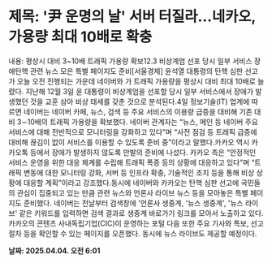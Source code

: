 # **제목: '尹 운명의 날' 서버 터질라…네카오, 가용량 최대 10배로 확충**

  내용: 평상시 대비 3~10배 트래픽 가용량 확보12.3 비상계엄 선포 당시 일부 서비스 장애탄핵 관련 뉴스 모은 특별 페이지도 준비[서울경제] 윤석열 대통령의 탄핵 심판 선고가 오늘 오전 진행되는 가운데 네이버와 가 트래픽 가용량을 평상시 대비 최대 10배로 늘렸다. 지난해 12월 3일 윤 대통령이 비상계엄을 선포할 당시 일부 서비스에서 장애가 발생했던 것을 교훈 삼아 비상 태세를 갖춘 것으로 분석된다.4일 정보기술(IT) 업계에 따르면 네이버는 네이버 카페, 뉴스, 검색 등 주요 서비스의 이용량 급증을 대비해 기존 대비 3∼10배의 트래픽 가용량을 확보했다. 네이버 관계자는 “뉴스, 메인 등 네이버 주요 서비스에 대해 전반적으로 모니터링을 강화하고 있다”며 “사전 점검 등 트래픽 급증에 대비해 끊김이 없이 서비스를 이용할 수 있도록 준비 중”이라고 말했다.카카오 역시 카카오톡 등에서 장애가 발생하지 않도록 만발의 준비에 나섰다. 카카오 측은 “안정적인 서비스 운영을 위한 대응 체계를 수립해 트래픽 폭증 등의 상황에 대응하고 있다”며 “트래픽 변동에 대한 모니터링 강화, 서버 등 인프라 확충, 기술적인 조치 등을 통해 비상 상황에 대응할 계획”이라고 강조했다.동시에 네이버와 카카오는 탄핵 심판 선고에 국민들의 관심이 집중되고 있는 만큼 관련 뉴스와 언론사 라이브 뉴스 등을 모아놓은 특별 페이지도 준비했다. 네이버는 전날부터 검색창에 '언론사 생중계, '뉴스 생중계', '뉴스 라이브' 같은 키워드를 입력하면 검색 결과로 생중계 바로가기 링크를 모아서 노출하고 있다.카카오의 콘텐츠 사내독립기업(CIC)이 운영하는 포털 다음 또한 주요 기사와 특보, 선고 절차 등을 확인할 수 있는 페이지를 오픈했다. 동시에 뉴스 라이브도 제공할 예정이다.

  **날짜: 2025.04.04. 오전 6:01**